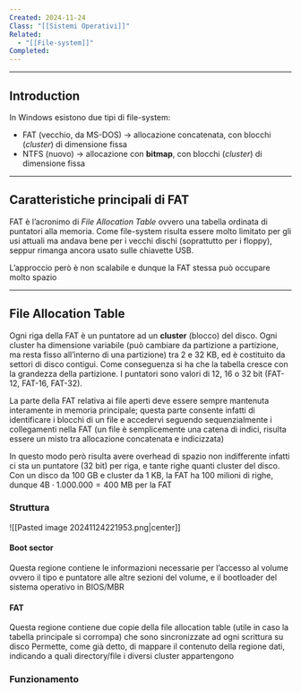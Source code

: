 ```yaml
---
Created: 2024-11-24
Class: "[[Sistemi Operativi]]"
Related:
  - "[[File-system]]"
Completed:
---
```

---
## Introduction
In Windows esistono due tipi di file-system:
- FAT (vecchio, da MS-DOS) → allocazione concatenata, con blocchi (*cluster*) di dimensione fissa
- NTFS (nuovo) → allocazione con **bitmap**, con blocchi (*cluster*) di dimensione fissa

---
## Caratteristiche principali di FAT
FAT è l’acronimo di *File Allocation Table* ovvero una tabella ordinata di puntatori alla memoria.
Come file-system risulta essere molto limitato per gli usi attuali ma andava bene per i vecchi dischi (soprattutto per i floppy), seppur rimanga ancora usato sulle chiavette USB.

L’approccio però è non scalabile e dunque la FAT stessa può occupare molto spazio

---
## File Allocation Table
Ogni riga della FAT è un puntatore ad un **cluster** (blocco) del disco. Ogni cluster ha dimensione variabile (può cambiare da partizione a partizione, ma resta fisso all’interno di una partizione) tra $2$ e $32 \text{ KB}$, ed è costituito da settori di disco contigui.
Come conseguenza si ha che la tabella cresce con la grandezza della partizione.
I puntatori sono valori di $12$, $16$ o $32 \text{ bit}$ (FAT-12, FAT-16, FAT-32).

La parte della FAT relativa ai file aperti deve essere sempre mantenuta interamente in memoria principale; questa parte consente infatti di identificare i blocchi di un file e accedervi seguendo sequenzialmente i collegamenti nella FAT (un file è semplicemente una catena di indici, risulta essere un misto tra allocazione concatenata e indicizzata)

In questo modo però risulta avere overhead di spazio non indifferente infatti ci sta un puntatore ($32 \text{ bit}$) per riga, e tante righe quanti cluster del disco. Con un disco da $100\text{ GB}$ e cluster da $1\text{ KB}$, la FAT ha $100$ milioni di righe, dunque $4\text{B}\cdot 1.000.000 =400\text{ MB}$ per la FAT

### Struttura
![[Pasted image 20241124221953.png|center]]

#### Boot sector
Questa regione contiene le informazioni necessarie per l’accesso al volume ovvero il tipo e puntatore alle altre sezioni del volume, e il bootloader del sistema operativo in BIOS/MBR
#### FAT
Questa regione contiene due copie della file allocation table (utile in caso la tabella principale si corrompa) che sono sincronizzate ad ogni scrittura su disco
Permette, come già detto, di mappare il contenuto della regione dati, indicando a quali directory/file i diversi cluster appartengono

### Funzionamento
